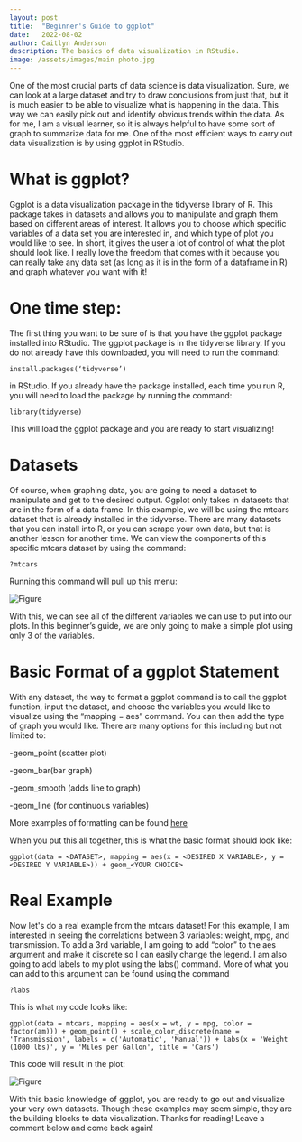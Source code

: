 ```yaml
---
layout: post
title:  "Beginner's Guide to ggplot"
date:   2022-08-02
author: Caitlyn Anderson
description: The basics of data visualization in RStudio.
image: /assets/images/main photo.jpg
---
```


One of the most crucial parts of data science is data visualization. Sure, we can look at a large dataset and try to draw conclusions from just that, but it is much easier to be able to visualize what is happening in the data. This way we can easily pick out and identify obvious trends within the data. As for me, I am a visual learner, so it is always helpful to have some sort of graph to summarize data for me. One of the most efficient ways to carry out data visualization is by using ggplot in RStudio. 

# What is ggplot?

Ggplot is a data visualization package in the tidyverse library of R. This package takes in datasets and allows you to manipulate and graph them based on different areas of interest. It allows you to choose which specific variables of a data set you are interested in, and which type of plot you would like to see. In short, it gives the user a lot of control of what the plot should look like. I really love the freedom that comes with it because you can really take any data set (as long as it is in the form of a dataframe in R) and graph whatever you want with it!

# One time step:

The first thing you want to be sure of is that you have the ggplot package installed into RStudio. The ggplot package is in the tidyverse library. If you do not already have this downloaded, you will need to run the command:

```install.packages(‘tidyverse’)```

in RStudio. If you already have the package installed, each time you run R, you will need to load the package by running the command:

```library(tidyverse)```

This will load the ggplot package and you are ready to start visualizing!

# Datasets

Of course, when graphing data, you are going to need a dataset to manipulate and get to the desired output. Ggplot only takes in datasets that are in the form of a data frame. In this example, we will be using the mtcars dataset that is already installed in the tidyverse. There are many datasets that you can install into R, or you can scrape your own data, but that is another lesson for another time. We can view the components of this specific mtcars dataset by using the command: 

```?mtcars```

Running this command will pull up this menu:

![Figure](https://github.com/cander76/stat386-projects/raw/main/assets/images/mtcars.png)

With this, we can see all of the different variables we can use to put into our plots. In this beginner’s guide, we are only going to make a simple plot using only 3 of the variables.

# Basic Format of a ggplot Statement

With any dataset, the way to format a ggplot command is to call the ggplot function, input the dataset, and choose the variables you would like to visualize using the “mapping = aes” command. You can then add the type of graph you would like. There are many options for this including but not limited to:

-geom_point (scatter plot)

-geom_bar(bar graph)

-geom_smooth (adds line to graph)

-geom_line (for continuous variables)

More examples of formatting can be found [here](https://nyu-cdsc.github.io/learningr/assets/data-visualization-2.1.pdf)

When you put this all together, this is what the basic format should look like:

```ggplot(data = <DATASET>, mapping = aes(x = <DESIRED X VARIABLE>, y = <DESIRED Y VARIABLE>)) + geom_<YOUR CHOICE>```

# Real Example

Now let's do a real example from the mtcars dataset! For this example, I am interested in seeing the correlations between 3 variables: weight, mpg, and transmission. To add a 3rd variable, I am going to add “color” to the aes argument and make it discrete so I can easily change the legend. I am also going to add labels to my plot using the labs() command. More of what you can add to this argument can be found using the command 

```?labs```

This is what my code looks like:

```ggplot(data = mtcars, mapping = aes(x = wt, y = mpg, color = factor(am))) + geom_point() + scale_color_discrete(name = 'Transmission', labels = c('Automatic', 'Manual')) + labs(x = 'Weight (1000 lbs)', y = 'Miles per Gallon', title = 'Cars')```

This code will result in the plot:

![Figure](https://github.com/cander76/stat386-projects/raw/main/assets/images/GGplot.png)

With this basic knowledge of ggplot, you are ready to go out and visualize your very own datasets. Though these examples may seem simple, they are the building blocks to data visualization. Thanks for reading! Leave a comment below and come back again!

